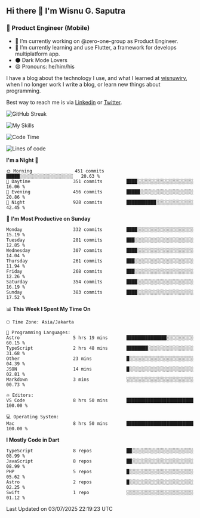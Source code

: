 ## Hi there 👋 I'm Wisnu G. Saputra

### :mobile_phone_off: Product Engineer (Mobile)

- 🔭 I’m currently working on @zero-one-group as Product Engineer.
- 🌱 I’m currently learning and use Flutter, a framework for develops multiplatform app.
- 🌑 Dark Mode Lovers
- 😄 Pronouns: he/him/his

I have a blog about the technology I use, and what I learned at [wisnuwiry](https://wisnuwiry.space/), when I no longer work I write a blog, or learn new things about programming.

Best way to reach me is via [Linkedin](https://www.linkedin.com/in/wisnu-saputra/) or [Twitter](https://twitter.com/wisnuwiry).

![GitHub Streak](https://streak-stats.demolab.com?user=wisnuwiry&theme=dark&hide_border=true)

![My Skills](https://skillicons.dev/icons?i=dart,flutter,kotlin,swift,go,js,css,neovim,git,linux&perline=5)

<!--START_SECTION:waka-->
![Code Time](http://img.shields.io/badge/Code%20Time-1%2C974%20hrs%2057%20mins-blue)

![Lines of code](https://img.shields.io/badge/From%20Hello%20World%20I%27ve%20Written-2.7%20million%20lines%20of%20code-blue)

**I'm a Night 🦉** 

```text
🌞 Morning                451 commits         █████░░░░░░░░░░░░░░░░░░░░   20.63 % 
🌆 Daytime                351 commits         ████░░░░░░░░░░░░░░░░░░░░░   16.06 % 
🌃 Evening                456 commits         █████░░░░░░░░░░░░░░░░░░░░   20.86 % 
🌙 Night                  928 commits         ███████████░░░░░░░░░░░░░░   42.45 % 
```
📅 **I'm Most Productive on Sunday** 

```text
Monday                   332 commits         ████░░░░░░░░░░░░░░░░░░░░░   15.19 % 
Tuesday                  281 commits         ███░░░░░░░░░░░░░░░░░░░░░░   12.85 % 
Wednesday                307 commits         ████░░░░░░░░░░░░░░░░░░░░░   14.04 % 
Thursday                 261 commits         ███░░░░░░░░░░░░░░░░░░░░░░   11.94 % 
Friday                   268 commits         ███░░░░░░░░░░░░░░░░░░░░░░   12.26 % 
Saturday                 354 commits         ████░░░░░░░░░░░░░░░░░░░░░   16.19 % 
Sunday                   383 commits         ████░░░░░░░░░░░░░░░░░░░░░   17.52 % 
```


📊 **This Week I Spent My Time On** 

```text
🕑︎ Time Zone: Asia/Jakarta

💬 Programming Languages: 
Astro                    5 hrs 19 mins       ███████████████░░░░░░░░░░   60.15 % 
TypeScript               2 hrs 48 mins       ████████░░░░░░░░░░░░░░░░░   31.68 % 
Other                    23 mins             █░░░░░░░░░░░░░░░░░░░░░░░░   04.39 % 
JSON                     14 mins             █░░░░░░░░░░░░░░░░░░░░░░░░   02.81 % 
Markdown                 3 mins              ░░░░░░░░░░░░░░░░░░░░░░░░░   00.73 % 

🔥 Editors: 
VS Code                  8 hrs 50 mins       █████████████████████████   100.00 % 

💻 Operating System: 
Mac                      8 hrs 50 mins       █████████████████████████   100.00 % 
```

**I Mostly Code in Dart** 

```text
TypeScript               8 repos             ██░░░░░░░░░░░░░░░░░░░░░░░   08.99 % 
JavaScript               8 repos             ██░░░░░░░░░░░░░░░░░░░░░░░   08.99 % 
PHP                      5 repos             █░░░░░░░░░░░░░░░░░░░░░░░░   05.62 % 
Astro                    2 repos             █░░░░░░░░░░░░░░░░░░░░░░░░   02.25 % 
Swift                    1 repo              ░░░░░░░░░░░░░░░░░░░░░░░░░   01.12 % 
```




 Last Updated on 03/07/2025 22:19:23 UTC
<!--END_SECTION:waka-->
